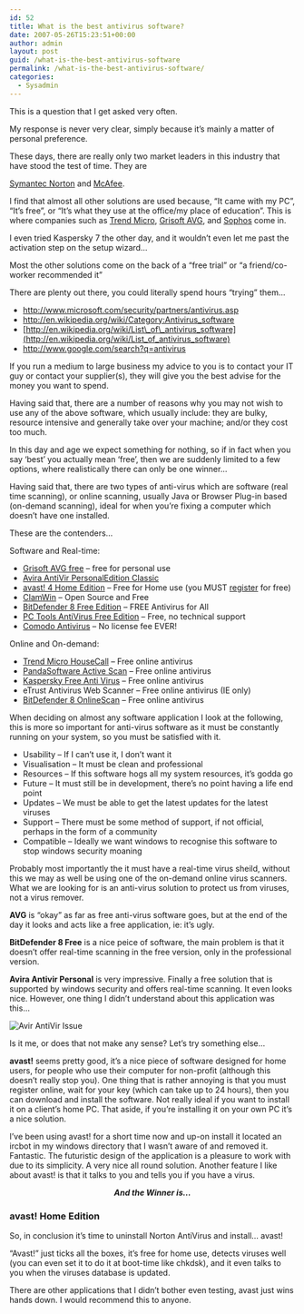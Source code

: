 ```yaml
---
id: 52
title: What is the best antivirus software?
date: 2007-05-26T15:23:51+00:00
author: admin
layout: post
guid: /what-is-the-best-antivirus-software
permalink: /what-is-the-best-antivirus-software/
categories:
  - Sysadmin
---
```

<p class="lead">
  This is a question that I get asked very often.
</p>

My response is never very clear, simply because it&#8217;s mainly a matter of personal preference.

<!--more-->These days, there are really only two market leaders in this industry that have stood the test of time. They are 

[Symantec Norton](http://www.norton.com/) and [McAfee](http://www.mcafee.com/).

I find that almost all other solutions are used because, &#8220;It came with my PC&#8221;, &#8220;It&#8217;s free&#8221;, or &#8220;It&#8217;s what they use at the office/my place of education&#8221;. This is where companies such as [Trend Micro](http://www.trendmicro.com/), [Grisoft AVG](http://www.grisoft.com/), and [Sophos](http://www.sophos.com/) come in.

I even tried Kaspersky 7 the other day, and it wouldn&#8217;t even let me past the activation step on the setup wizard&#8230;

Most the other solutions come on the back of a &#8220;free trial&#8221; or &#8220;a friend/co-worker recommended it&#8221;

There are plenty out there, you could literally spend hours &#8220;trying&#8221; them&#8230;

  * <http://www.microsoft.com/security/partners/antivirus.asp>
  * <http://en.wikipedia.org/wiki/Category:Antivirus_software>
  * [http://en.wikipedia.org/wiki/List\_of\_antivirus_software](http://en.wikipedia.org/wiki/List_of_antivirus_software)
  * <http://www.google.com/search?q=antivirus>

If you run a medium to large business my advice to you is to contact your IT guy or contact your supplier(s), they will give you the best advise for the money you want to spend.

Having said that, there are a number of reasons why you may not wish to use any of the above software, which usually include: they are bulky, resource intensive and generally take over your machine; and/or they cost too much.

In this day and age we expect something for nothing, so if in fact when you say &#8216;best&#8217; you actually mean &#8216;free&#8217;, then we are suddenly limited to a few options, where realistically there can only be one winner&#8230;

Having said that, there are two types of anti-virus which are software (real time scanning), or online scanning, usually Java or Browser Plug-in based (on-demand scanning), ideal for when you&#8217;re fixing a computer which doesn&#8217;t have one installed.

These are the contenders&#8230;

Software and Real-time:

  * [Grisoft AVG free](http://free.grisoft.com/) &#8211; free for personal use
  * [Avira AntiVir PersonalEdition Classic](http://www.free-av.com/antivirus/allinonen.html)
  * [avast! 4 Home Edition](http://www.avast.com/eng/avast_4_home.html) &#8211; Free for Home use (you MUST [register](http://www.avast.com/eng/home-registration.php) for free)
  * [ClamWin](http://www.clamwin.com/) &#8211; Open Source and Free
  * [BitDefender 8 Free Edition](http://www.bitdefender.com/PRODUCT-14-en--BitDefender-8-Free-Edition.html) &#8211; FREE Antivirus for All
  * [PC Tools AntiVirus Free Edition](http://www.pctools.com/free-antivirus/) &#8211; Free, no technical support
  * [Comodo Antivirus](http://antivirus.comodo.com/) &#8211; No license fee EVER!

Online and On-demand:

  * [Trend Micro HouseCall](http://housecall.trendmicro.com/) &#8211; Free online antivirus
  * [PandaSoftware Active Scan](http://www.pandasoftware.com/products/ActiveScan.htm) &#8211; Free online antivirus
  * [Kaspersky Free Anti Virus](http://www.kaspersky.com/virusscanner) &#8211; Free online antivirus
  * eTrust Antivirus Web Scanner &#8211; Free online antivirus (IE only)
  * [BitDefender 8 OnlineScan](http://www.bitdefender.com/scan8/) &#8211; Free online antivirus

When deciding on almost any software application I look at the following, this is more so important for anti-virus software as it must be constantly running on your system, so you must be satisfied with it.

  * Usability &#8211; If I can&#8217;t use it, I don&#8217;t want it
  * Visualisation &#8211; It must be clean and professional
  * Resources &#8211; If this software hogs all my system resources, it&#8217;s godda go
  * Future &#8211; It must still be in development, there&#8217;s no point having a life end point
  * Updates &#8211; We must be able to get the latest updates for the latest viruses
  * Support &#8211; There must be some method of support, if not official, perhaps in the form of a community
  * Compatible &#8211; Ideally we want windows to recognise this software to stop windows security moaning

Probably most importantly the it must have a real-time virus sheild, without this we may as well be using one of the on-demand online virus scanners. What we are looking for is an anti-virus solution to protect us from viruses, not a virus remover.

**AVG** is &#8220;okay&#8221; as far as free anti-virus software goes, but at the end of the day it looks and acts like a free application, ie: it&#8217;s ugly.

**BitDefender 8 Free** is a nice peice of software, the main problem is that it doesn&#8217;t offer real-time scanning in the free version, only in the professional version.

**Avira Antivir Personal** is very impressive. Finally a free solution that is supported by windows security and offers real-time scanning. It even looks nice. However, one thing I didn&#8217;t understand about this application was this&#8230;


![Avir AntiVir Issue](http://wade.be/upload/antivir.gif) 

Is it me, or does that not make any sense? Let&#8217;s try something else&#8230;

**avast!** seems pretty good, it&#8217;s a nice piece of software designed for home users, for people who use their computer for non-profit (although this doesn&#8217;t really stop you). One thing that is rather annoying is that you must register online, wait for your key (which can take up to 24 hours), then you can download and install the software. Not really ideal if you want to install it on a client&#8217;s home PC. That aside, if you&#8217;re installing it on your own PC it&#8217;s a nice solution.

I&#8217;ve been using avast! for a short time now and up-on install it located an ircbot in my windows directory that I wasn&#8217;t aware of and removed it. Fantastic. The futuristic design of the application is a pleasure to work with due to its simplicity. A very nice all round solution. Another feature I like about avast! is that it talks to you and tells you if you have a virus.

<p align="center">
  <em><strong>And the Winner is&#8230;</strong> </em>
</p>

### **avast! Home Edition**

So, in conclusion it&#8217;s time to uninstall Norton AntiVirus and install&#8230; avast!

&#8220;Avast!&#8221; just ticks all the boxes, it&#8217;s free for home use, detects viruses well (you can even set it to do it at boot-time like chkdsk), and it even talks to you when the viruses database is updated.

There are other applications that I didn&#8217;t bother even testing, avast just wins hands down. I would recommend this to anyone.